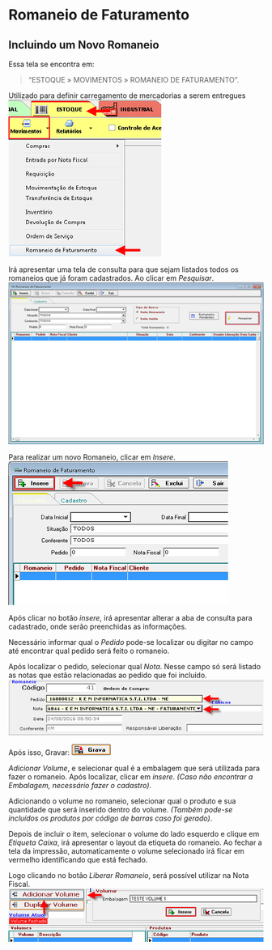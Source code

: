 # Romaneio de Faturamento

## Incluindo um Novo Romaneio

Essa tela se encontra em:
> “ESTOQUE » MOVIMENTOS » ROMANEIO DE FATURAMENTO”.   

Utilizado para definir carregamento de mercadorias a serem entregues  
![1](img/romafat/1.png)  

Irá apresentar uma tela de consulta para que sejam listados todos os romaneios que já foram cadastrados. Ao clicar em *Pesquisar*.  
![2](img/romafat/2.png)  

Para realizar um novo Romaneio, clicar em *Insere*.  
![3](img/romafat/3.png)  

Após clicar no botão *insere*, irá apresentar alterar a aba de consulta para cadastrado, onde serão preenchidas as informações.  

Necessário informar qual o *Pedido* pode-se localizar ou digitar no campo até encontrar qual pedido será feito o romaneio.  

Após localizar o pedido, selecionar qual *Nota*. Nesse campo só será listado as notas que estão relacionadas ao pedido que foi incluído.  
![4](img/romafat/4.png)  

Após isso, Gravar: ![5](img/romafat/5.png)  

*Adicionar Volume*, e selecionar qual é a embalagem que será utilizada para fazer o romaneio. Após localizar, clicar em *insere*. *(Caso não encontrar a Embalagem, necessário fazer o cadastro)*.  

Adicionando o volume no romaneio, selecionar qual o produto e sua quantidade que será inserido dentro do volume. *(Também pode-se incluídos os produtos por código de barras caso foi gerado)*.  

Depois de incluir o item, selecionar o volume do lado esquerdo e clique em *Etiqueta Caixa*, irá apresentar o layout da etiqueta do romaneio. Ao fechar a tela da impressão, automaticamente o volume selecionado irá ficar em vermelho identificando que está fechado.  

Logo clicando no botão *Liberar Romaneio*, será possível utilizar na Nota Fiscal.  
![6](img/romafat/6.png) 